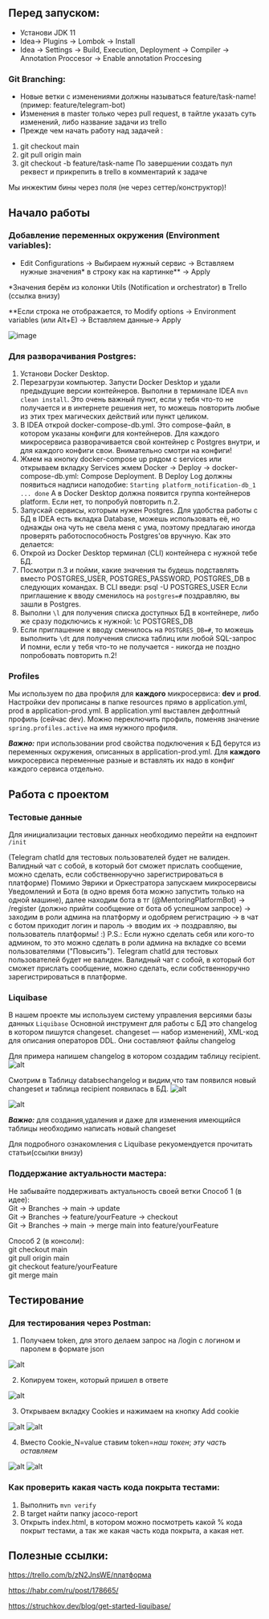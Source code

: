 ## Перед запуском:
- Установи JDK 11
- Idea-> Plugins -> Lombok -> Install
- Idea -> Settings -> Build, Execution, Deployment -> Compiler -> Annotation Proccesor -> Enable annotation Proccesing

### Git Branching:
- Новые ветки с изменениями должны называться feature/task-name! (пример: feature/telegram-bot)
- Изменения в master только через pull request, в тайтле указать суть изменений, либо название задачи из trello
- Прежде чем начать работу над задачей :
1) git checkout main
2) git pull origin main
3) git checkout -b feature/task-name
По завершении создать пул реквест и прикрепить в trello в комментарий к задаче

Мы инжектим бины через поля (не через сеттер/конструктор)!

## Начало работы
### Добавление переменных окружения (Environment variables):
- Edit Configurations -> Выбираем нужный сервис -> Вставляем нужные значения* в строку как на картинке** -> Apply

*Значения берём из колонки Utils (Notification и orchestrator) в Trello (ссылка внизу)

**Если строка не отображается, то Modify options -> Environment variables (или Alt+E) -> Вставляем данные-> Apply

![image](https://user-images.githubusercontent.com/94536519/160645457-6ae66f72-fe18-4fd9-8a23-01d806b14e70.png)

### Для разворачивания Postgres:
1) Установи Docker Desktop.
2) Перезагрузи компьютер. Запусти Docker Desktop и удали предыдущие версии контейнеров. 
Выполни в терминале IDEA `mvn clean install`. Это очень важный пункт, если у тебя что-то не получается и в интернете 
решения нет, то можешь повторить любые из этих трех магических действий или пункт целиком.
3) В IDEA открой docker-compose-db.yml. Это compose-файл, в котором указаны конфиги для контейнеров.
Для каждого микросервиса разворачивается свой контейнер с Postgres внутри, и для каждого конфиги свои. 
Внимательно смотри на конфиги!
4) Жмем на кнопку docker-compose up рядом с services или открываем вкладку Services 
жмем Docker -> Deploy -> docker-compose-db.yml: Compose Deployment. В Deploy Log должны появиться
надписи наподобие:
    `Starting platform_notification-db_1 ... done`
А в Docker Desktop должна появится группа контейнеров platform. Если нет, то попробуй повторить п.2.
5) Запускай сервисы, которым нужен Postgres.
Для удобства работы с БД в IDEA есть вкладка Database, можешь использовать её, но однажды она чуть не свела меня с ума, 
поэтому предлагаю иногда проверять работоспособность Postgres'ов вручную. Как это делается:
6) Открой из Docker Desktop терминал (CLI) контейнера с нужной тебе БД.
7) Посмотри п.3 и пойми, какие значения ты будешь подставлять вместо POSTGRES_USER, POSTGRES_PASSWORD, POSTGRES_DB в следующих командах. 
В CLI введи:
    psql -U POSTGRES_USER 
Если приглашение к вводу сменилось на `postgres=#` поздравляю, вы зашли в Postgres. 
8) Выполни `\l` для получения списка доступных БД в контейнере, либо же сразу подключись к нужной:
    \c POSTGRES_DB
9) Если приглашение к вводу сменилось на `POSTGRES_DB=#`, то можешь выполнить `\dt` для получения списка таблиц или любой SQL-запрос
И помни, если у тебя что-то не получается - никогда не поздно попробовать повторить п.2!
### Profiles
Мы используем по два профиля для **каждого** микросервиса: **dev** и **prod**. Настройки dev прописаны в папке resources прямо в application.yml, prod в application-prod.yml.
В application.yml выставлен дефолтный профиль (сейчас dev). Можно переключить профиль, поменяв значение `spring.profiles.active` на имя нужного профиля.

**_Важно:_** при использовании prod свойства подключения к БД берутся из переменных окружения, описанных в application-prod.yml. Для **каждого** микросервиса переменные разные и вставлять их надо в конфиг каждого сервиса отдельно. 

## Работа с проектом
### Тестовые данные
Для инициализации тестовых данных необходимо перейти на ендпоинт `/init`

(Telegram chatId для тестовых пользователей будет не валиден. Валидный чат с собой, в который бот сможет прислать
сообщение, можно сделать, если собственноручно зарегистрироваться в платформе)
Помимо Эврики и Оркестратора запускаем микросервисы Уведомлений и Бота (в одно время бота можно запустить только на
одной машине), далее находим бота в тг (@MentoringPlatformBot) ->
/register (должно прийти сообщение от бота об успешном запросе) ->
заходим в роли админа на платформу и одобряем регистрацию ->
в чат с ботом приходит логин и пароль -> вводим их -> поздравляю, вы пользователь платформы! :)
P.S.: Если нужно сделать себя или кого-то админом, то это можно сделать в роли админа на вкладке со всеми
пользователями ("Повысить"). Telegram chatId для тестовых пользователей будет не валиден. Валидный чат с собой, в
который бот сможет прислать сообщение, можно сделать, если собственноручно зарегистрироваться в платформе.

### Liquibase
В нашем проекте мы используем систему управления версиями базы данных `Liquibase`
Основной инструмент для работы с БД это changelog в котором пишутся changeset. changeset — набор изменений), XML-код для описания операторов DDL. Они составляют файлы changelog

Для примера напишем changelog в котором создадим таблицу recipient.
![alt](https://i.ibb.co/ChtYZJs/img.png)

Смотрим в Таблицу databsechangelog и видим,что там появился новый changeset и таблица recipient появилась в БД.
![alt](https://i.ibb.co/6RHkN8v/img-1.png)

![alt](https://i.ibb.co/3Mw4jYY/img-2.png)

**_Важно:_** для создания,удаления и даже для изменения имеющийся таблицы необходимо написать новый changeset

Для подробного ознакомления с Liquibase рекуомендуется прочитать статьи(ссылки внизу)

### Поддержание актуальности мастера:
Не забывайте поддерживать актуальность своей ветки
Способ 1 (в идее):  
Git -> Branches -> main -> update  
Git -> Branches -> feature/yourFeature -> checkout  
Git -> Branches -> main -> merge main into feature/yourFeature  
		
Способ 2 (в консоли):  
git checkout main  
git pull origin main  
git checkout feature/yourFeature  
git merge main  

## Тестирование
### Для тестирования через Postman:
    
1) Получаем token, для этого делаем запрос на /login с логином и паролем в формате json
    
![alt](https://i.ibb.co/c3cXS8C/img.png)
    
2) Копируем токен, который пришел в ответе
   
![alt](https://i.ibb.co/qyPJyTg/img-1.png)

3) Открываем вкладку Cookies и нажимаем на кнопку Add cookie
   
![alt](https://i.ibb.co/WsZGvmy/img-2.png) ![alt](https://i.ibb.co/09ms0yd/img-3.png)

4) Вместо Cookie_N=value ставим token=*наш токен*; *эту часть оставляем*
    
![alt](https://i.ibb.co/j8S68TD/img-6.png) ![alt](https://i.ibb.co/7vx42gV/img-5.png)

### Как проверить какая часть кода покрыта тестами:
1) Выполнить `mvn verify`
2) В target найти папку jacoco-report
3) Открыть index.html, в котором можно посмотреть какой % кода покрыт тестами, а так же какая часть кода покрыта, а какая нет.

## Полезные ссылки:
https://trello.com/b/zN2JnsWE/платформа

https://habr.com/ru/post/178665/

https://struchkov.dev/blog/get-started-liquibase/